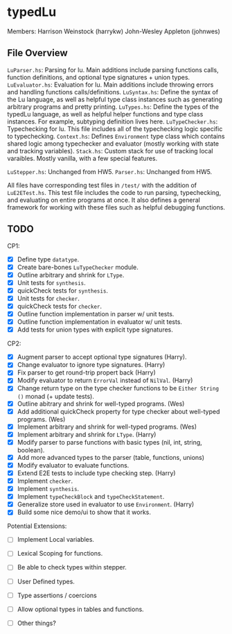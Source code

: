 # typedLu
Members:
Harrison Weinstock (harrykw)
John-Wesley Appleton (johnwes) 

## File Overview
`LuParser.hs`: Parsing for lu. Main additions include parsing functions calls, function definitions, and optional type signatures + union types. 
`LuEvaluator.hs`: Evaluation for lu. Main additions include throwing errors and handling functions calls/definitions. 
`LuSyntax.hs`: Define the syntax of the Lu language, as well as helpful type class instances such as generating arbitrary programs and pretty printing. 
`LuTypes.hs`: Define the types of the typedLu language, as well as helpful helper functions and type class instances. For example, subtyping definition lives here. 
`LuTypeChecker.hs`: Typechecking for lu. This file includes all of the typechecking logic specific to typechecking. 
`Context.hs`: Defines `Environment` type class which contains shared logic among typechecker and evaluator (mostly working with state and tracking variables). 
`Stack.hs`: Custom stack for use of tracking local varaibles. Mostly vanilla, with a few special features. 

`LuStepper.hs`: Unchanged from HW5. 
`Parser.hs`: Unchanged from HW5. 

All files have corresponding test files in `/test/` with the addition of `LuE2ETest.hs`. This test file includes the code to run parsing, typechecking, and evaluating on entire programs at once. It also defines a general framework for working with these files such as helpful debugging functions. 

## TODO 
CP1:
- [x] Define type `datatype`.
- [x] Create bare-bones `LuTypeChecker` module.
- [x] Outline arbitrary and shrink for `LType`.
- [x] Unit tests for `synthesis`.
- [x] quickCheck tests for `synthesis`.
- [x] Unit tests for `checker`.
- [x] quickCheck tests for `checker`.
- [x] Outline function implementation in parser w/ unit tests.
- [x] Outline function implementation in evaluator w/ unit tests.
- [x] Add tests for union types with explicit type signatures.

CP2:
- [x] Augment parser to accept optional type signatures (Harry).
- [x] Change evaluator to ignore type signatures. (Harry)
- [x] Fix parser to get round-trip propert back (Harry)
- [x] Modify evaluator to return `ErrorVal` instead of `NilVal`. (Harry)
- [x] Change return type on the type checker functions to be `Either String ()` monad (+ update tests). 
- [x] Outline abitrary and shrink for well-typed programs. (Wes)
- [x] Add additional quickCheck property for type checker about well-typed programs. (Wes)
- [x] Implement arbitrary and shrink for well-typed programs. (Wes)
- [x] Implement arbitrary and shrink for `LType`. (Harry)
- [x] Modify parser to parse functions with basic types (nil, int, string, boolean). 
- [x] Add more advanced types to the parser (table, functions, unions)
- [x] Modify evaluator to evaluate functions.
- [x] Extend E2E tests to include type checking step. (Harry)
- [x] Implement `checker`. 
- [x] Implement `synthesis`.
- [x] Implement `typeCheckBlock` and `typeCheckStatement`.
- [x] Generalize store used in evaluator to use `Environment`. (Harry)
- [x] Build some nice demo/ui to show that it works. 

Potential Extensions:
- [ ] Implement Local variables. 
- [ ] Lexical Scoping for functions. 
- [ ] Be able to check types within stepper.  
- [ ] User Defined types.
- [ ] Type assertions / coercions
- [ ] Allow optional types in tables and functions. 
- [ ] Other things?


